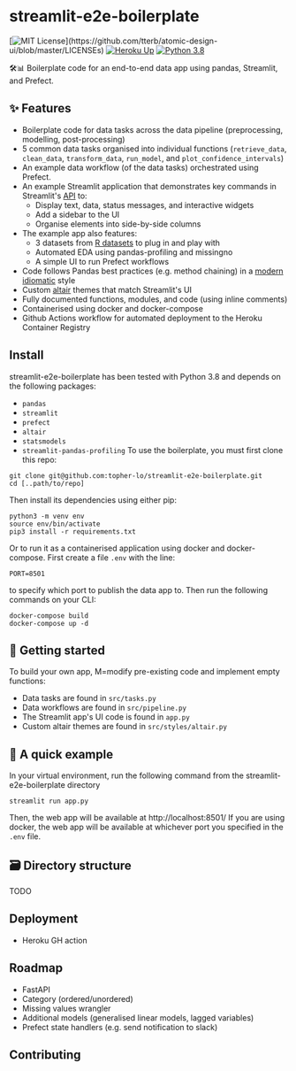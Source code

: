 # streamlit-e2e-boilerplate
[![MIT License](https://img.shields.io/apm/l/atomic-design-ui.svg?)](https://github.com/tterb/atomic-design-ui/blob/master/LICENSEs)
[![Heroku Up](https://heroku-shields.herokuapp.com/traingenerator)](https://streamlit-e2e-boilerplate.herokuapp.com/)
[![Python 3.8](https://img.shields.io/badge/python-3.8-blue.svg)](https://www.python.org/downloads/)

🛠️📊 Boilerplate code for an end-to-end data app using pandas, Streamlit, and Prefect.

## ✨ Features
- Boilerplate code for data tasks across the data pipeline (preprocessing, modelling, post-processing)
- 5 common data tasks organised into individual functions (`retrieve_data`, `clean_data`, `transform_data`, `run_model`, and `plot_confidence_intervals`)
- An example data workflow (of the data tasks) orchestrated using Prefect.
- An example Streamlit application that demonstrates key commands in Streamlit's [API](https://docs.streamlit.io/en/stable/api.html#display-interactive-widgets) to:
    - Display text, data, status messages, and interactive widgets
    - Add a sidebar to the UI
    - Organise elements into side-by-side columns
- The example app also features:
    - 3 datasets from [R datasets](https://vincentarelbundock.github.io/Rdatasets/index.html) to plug in and play with
    - Automated EDA using pandas-profiling and missingno
    - A simple UI to run Prefect workflows
- Code follows Pandas best practices (e.g. method chaining) in a [modern idiomatic](https://tomaugspurger.github.io/modern-1-intro) style
- Custom [altair](https://altair-viz.github.io/) themes that match Streamlit's UI
- Fully documented functions, modules, and code (using inline comments)
- Containerised using docker and docker-compose
- Github Actions workflow for automated deployment to the Heroku Container Registry

## Install
streamlit-e2e-boilerplate has been tested with Python 3.8 and depends on the following packages:
- `pandas`
- `streamlit`
- `prefect`
- `altair`
- `statsmodels`
- `streamlit-pandas-profiling`
To use the boilerplate, you must first clone this repo:
```
git clone git@github.com:topher-lo/streamlit-e2e-boilerplate.git
cd [..path/to/repo]
```
Then install its dependencies using either pip:
```
python3 -m venv env
source env/bin/activate
pip3 install -r requirements.txt
```
Or to run it as a containerised application using docker and docker-compose.
First create a file `.env` with the line:
```
PORT=8501
```
to specify which port to publish the data app to.
Then run the following commands on your CLI:
```
docker-compose build
docker-compose up -d
```

## 🏁 Getting started
To build your own app, M=modify pre-existing code and implement empty functions:
- Data tasks are found in `src/tasks.py`
- Data workflows are found in `src/pipeline.py`
- The Streamlit app's UI code is found in `app.py`
- Custom altair themes are found in `src/styles/altair.py`

## 🚀 A quick example
In your virtual environment, run the following command from the streamlit-e2e-boilerplate directory
```
streamlit run app.py
```
Then, the web app will be available at http://localhost:8501/
If you are using docker, the web app will be available at whichever port you specified in the `.env` file.

## 🗃️ Directory structure
TODO

## Deployment
- Heroku GH action

## Roadmap
- FastAPI
- Category (ordered/unordered)
- Missing values wrangler
- Additional models (generalised linear models, lagged variables)
- Prefect state handlers (e.g. send notification to slack)

## Contributing

